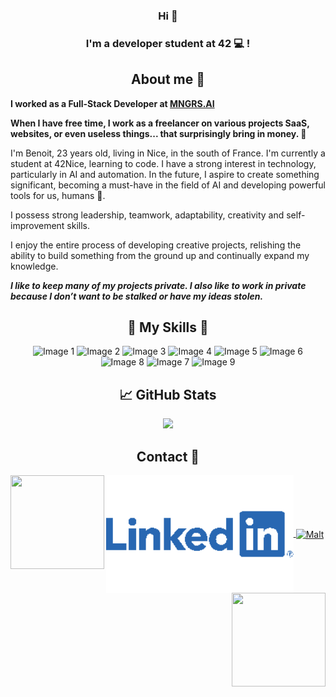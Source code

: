<h3 align="center">
Hi 👋
</h3>

<h3 align="center">
I'm a developer student at 42 💻 !
</h3> 

<h2 align="center">
About me 🤗
</h2>

**I worked as a Full-Stack Developer at [MNGRS.AI](https://mngrs.ai)**

**When I have free time, I work as a freelancer on various projects SaaS, websites, or even useless things... that surprisingly bring in money. 💸**

I'm Benoit, 23 years old, living in Nice, in the south of France. I'm currently a student at 42Nice, learning to code. I have a strong interest in technology, particularly in AI and automation. In the future, I aspire to create something significant, becoming a must-have in the field of AI and developing powerful tools for us, humans 🤖.

I possess strong leadership, teamwork, adaptability, creativity and self-improvement skills.

I enjoy the entire process of developing creative projects, relishing the ability to build something from the ground up and continually expand my knowledge.


**_I like to keep many of my projects private. I also like to work in private because I don’t want to be stalked or have my ideas stolen._**

<h2 align="center">🌟 My Skills 🌟</h2>

<p align="center">
  <img src="https://github.com/Krokmouuu/Krokmouuu/assets/93797994/71a73708-34e4-4c21-a180-bcb7a70ca611" alt="Image 1">
  <img src="https://github.com/Krokmouuu/Krokmouuu/assets/93797994/2d4051f8-6c7a-4cd7-be81-6aced4f3454c" alt="Image 2">
  <img src="https://github.com/Krokmouuu/Krokmouuu/assets/93797994/c3169694-daec-436f-a143-f60c39c7ef42" alt="Image 3">
  <img src="https://github.com/Krokmouuu/Krokmouuu/assets/93797994/d0a1b39a-f6b4-42ba-b09d-73104c5911b2" alt="Image 4">
  <img src="https://github.com/Krokmouuu/Krokmouuu/assets/93797994/a9ff7df2-bca9-4af1-8014-9dc5beb640bf" alt="Image 5">
  <img src="https://github.com/Krokmouuu/Krokmouuu/assets/93797994/bd1825ec-53d7-4cff-b35d-1365451f6fca" alt="Image 6">
  <img src="https://github.com/Krokmouuu/Krokmouuu/assets/93797994/5a2855d2-0775-4f06-94c3-fab7ba85833b" alt="Image 8">
  <img src="https://github.com/Krokmouuu/Krokmouuu/assets/93797994/8638ae66-b385-4d77-9db3-c878c79627bd" alt="Image 7">
  <img src="https://github.com/Krokmouuu/Krokmouuu/assets/93797994/592c05f0-e336-4f82-88fc-059625752b7a" alt="Image 9">


</p>

<h2 align="center">📈 GitHub Stats </h2>

<p align="center">
  
 <img src="https://github-readme-stats.vercel.app/api/top-langs/?username=Krokmouuu&theme=tokyonight&hide_border=true&include_all_commits=false&count_private=false&layout=compact">

</p>

<h2 align="center">
  Contact 💼
</h2>

<p align="center">
  <img align="left" width="150px" height="150px" src="https://github.com/Krokmouuu/Krokmouuu/assets/93797994/86cfcad8-6dc4-40db-b767-2ddffd7b76eb" />
  
  <a href="https://www.linkedin.com/in/benoit-leroy-35b07828a/">
    <img width="300px" height="auto" src="https://github.com/Krokmouuu/Krokmouuu/blob/main/linkedin%20image.png" style="vertical-align: middle;" alt="LinkedIn"" />
  </a>

  <a href="https://www.malt.fr/profile/benoitleroy">
    <img width="300px" height="120px" src="https://github.com/user-attachments/assets/73a9f6ff-c4eb-458e-b562-406223124c61" style="vertical-align: middle;" alt="Malt" />
  </a>
  
  <img align="right" width="150px" height="150px" src="https://github.com/Krokmouuu/Krokmouuu/assets/93797994/86cfcad8-6dc4-40db-b767-2ddffd7b76eb" />
</p>

